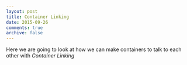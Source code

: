 ```yaml
---
layout: post
title: Container Linking
date: 2015-09-26
comments: true
archive: false
---
```


Here we are going to look at how we can make containers to talk to each other with *Container Linking*

<script type="text/javascript" src="https://asciinema.org/a/26945.js" id="asciicast-26945" async></script>

